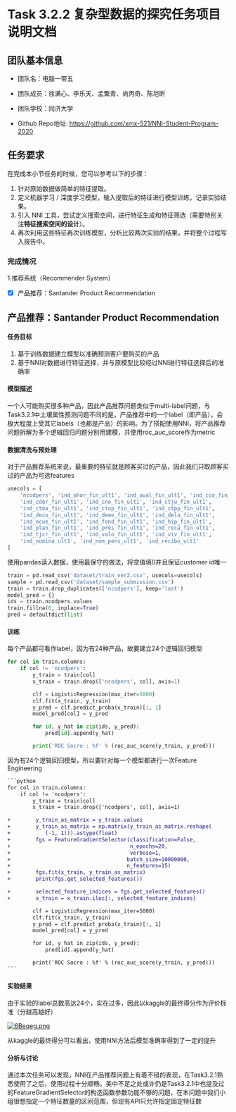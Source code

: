 # Task 3.2.2 复杂型数据的探究任务项目说明文档

## 团队基本信息

- 团队名：电脑一带五

- 团队成员：徐满心、李乐天、孟繁青、尚丙奇、陈垲昕

- 团队学校：同济大学

- Github Repo地址: https://github.com/xmx-521/NNI-Student-Program-2020

## 任务要求

在完成本小节任务的时候，您可以参考以下的步骤：

1. 针对原始数据做简单的特征提取。
2. 定义机器学习 / 深度学习模型，输入提取后的特征进行模型训练，记录实验结果。
3. 引入 NNI 工具，尝试定义搜索空间，进行特征生成和特征筛选（需要特别关注**特征搜索空间的设计**）。
4. 再次利用这些特征再次训练模型，分析比较两次实验的结果，并将整个过程写入报告中。

### 完成情况
1.推荐系统（Recommender System）

- [x] 产品推荐：Santander Product Recommendation

## 产品推荐：Santander Product Recommendation

#### 任务目标

1.  基于训练数据建立模型以准确预测客户要购买的产品
2. 基于NNI对数据进行特征选择，并与原模型比较经过NNI进行特征选择后的准确率

#### 模型描述

一个人可能购买很多种产品，因此产品推荐问题类似于multi-label问题，与Task3.2.1中土壤属性预测问题不同的是，产品推荐中的一个label（即产品），会极大程度上受其它labels（也都是产品）的影响。为了搭配使用NNI，将产品推荐问题拆解为多个逻辑回归问题分别用建模，并使用roc_auc_score作为metric

#### 数据清洗与预处理

对于产品推荐系统来说，最重要的特征就是顾客买过的产品，因此我们只取顾客买过的产品为可选features

```python
usecols = [
    'ncodpers', 'ind_ahor_fin_ult1', 'ind_aval_fin_ult1', 'ind_cco_fin_ult1',
    'ind_cder_fin_ult1', 'ind_cno_fin_ult1', 'ind_ctju_fin_ult1',
    'ind_ctma_fin_ult1', 'ind_ctop_fin_ult1', 'ind_ctpp_fin_ult1',
    'ind_deco_fin_ult1', 'ind_deme_fin_ult1', 'ind_dela_fin_ult1',
    'ind_ecue_fin_ult1', 'ind_fond_fin_ult1', 'ind_hip_fin_ult1',
    'ind_plan_fin_ult1', 'ind_pres_fin_ult1', 'ind_reca_fin_ult1',
    'ind_tjcr_fin_ult1', 'ind_valo_fin_ult1', 'ind_viv_fin_ult1',
    'ind_nomina_ult1', 'ind_nom_pens_ult1', 'ind_recibo_ult1'
]
```

使用pandas读入数据，使用最保守的做法，将空值填0并且保证customer id唯一

```python
train = pd.read_csv('dataset/train_ver2.csv', usecols=usecols)
sample = pd.read_csv('dataset/sample_submission.csv')
train = train.drop_duplicates(['ncodpers'], keep='last')
model_pred = {}
ids = train.ncodpers.values
train.fillna(0, inplace=True)
pred = defaultdict(list)
```

#### 训练

每个产品都可看作label，因为有24种产品，故要建立24个逻辑回归模型

```python
for col in train.columns:
    if col != 'ncodpers':
        y_train = train[col]
        x_train = train.drop(['ncodpers', col], axis=1)

        clf = LogisticRegression(max_iter=5000)
        clf.fit(x_train, y_train)
        y_pred = clf.predict_proba(x_train)[:, 1]
        model_pred[col] = y_pred

        for id, y_hat in zip(ids, y_pred):
            pred[id].append(y_hat)

        print('ROC Socre : %f' % (roc_auc_score(y_train, y_pred)))
```

因为有24个逻辑回归模型，所以要针对每一个模型都进行一次Feature Engineering

~~~diff
```python
for col in train.columns:
    if col != 'ncodpers':
        y_train = train[col]
        x_train = train.drop(['ncodpers', col], axis=1)

+        y_train_as_matrix = y_train.values
+        y_train_as_matrix = np.matrix(y_train_as_matrix.reshape(
+           (-1, 1))).astype(float)
+        fgs = FeatureGradientSelector(classification=False,
+                                      n_epochs=20,
+                                      verbose=1,
+                                     batch_size=10000000,
+                                     n_features=15)
+        fgs.fit(x_train, y_train_as_matrix)
+        print(fgs.get_selected_features())

+        selected_feature_indices = fgs.get_selected_features()
+        x_train = x_train.iloc[:, selected_feature_indices]

        clf = LogisticRegression(max_iter=5000)
        clf.fit(x_train, y_train)
        y_pred = clf.predict_proba(x_train)[:, 1]
        model_pred[col] = y_pred

        for id, y_hat in zip(ids, y_pred):
            pred[id].append(y_hat)

        print('ROC Socre : %f' % (roc_auc_score(y_train, y_pred)))
```
~~~

#### 实验结果

由于实验的label总数高达24个，实在过多，因此以kaggle的最终得分作为评价标准（分越高越好）

[![6Beqeg.png](https://s3.ax1x.com/2021/03/14/6Beqeg.png)](https://imgtu.com/i/6Beqeg)

从kaggle的最终得分可以看出，使用NNI方法后模型准确率得到了一定的提升

#### 分析与讨论

通过本次任务可以发现，NNI在产品推荐问题上有着不错的表现，在Task3.2.1熟悉使用了之后，使用过程十分顺畅。美中不足之处或许仍是Task3.2.1中也提及过的FeatureGradientSelector的构造函数参数功能不够的问题，在本问题中我们小组很想指定一个特征数量的区间范围，但现有API只允许指定固定特征数

